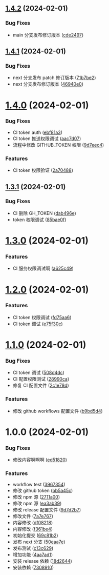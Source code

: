 ## [1.4.2](https://github.com/wangwei664/demo-semantic-release/compare/v1.4.1...v1.4.2) (2024-02-01)


### Bug Fixes

* main 分支发布修订版本 ([cde2497](https://github.com/wangwei664/demo-semantic-release/commit/cde2497b6c63c2c4723980b14fd84c62ec387d68))

## [1.4.1](https://github.com/wangwei664/demo-semantic-release/compare/v1.4.0...v1.4.1) (2024-02-01)


### Bug Fixes

* next 分支发布 patch 修订版本 ([71b7be2](https://github.com/wangwei664/demo-semantic-release/commit/71b7be27ae982fe56e48d008e09f7c06cd15557a))
* next 分支发布修订版本 ([46940e0](https://github.com/wangwei664/demo-semantic-release/commit/46940e03e451644911041290078d2f14b76743e4))

# [1.4.0](https://github.com/wangwei664/demo-semantic-release/compare/v1.3.1...v1.4.0) (2024-02-01)


### Bug Fixes

* CI token auth ([ebf81a3](https://github.com/wangwei664/demo-semantic-release/commit/ebf81a34cfea972283189317f3e33f22ba9f7aec))
* CI token 推送权限调试 ([aac7d07](https://github.com/wangwei664/demo-semantic-release/commit/aac7d07522f7603548174cff1209588b5450216f))
* 流程中修改 GITHUB_TOKEN 权限 ([9d7eec4](https://github.com/wangwei664/demo-semantic-release/commit/9d7eec40d1d76ce1008a9c1d7e321c7d729f63cc))


### Features

* CI token 权限验证 ([2a70488](https://github.com/wangwei664/demo-semantic-release/commit/2a7048810c6131f10a82f10c83129d10b53c96a5))

## [1.3.1](https://github.com/wangwei664/demo-semantic-release/compare/v1.3.0...v1.3.1) (2024-02-01)


### Bug Fixes

* CI 删除 GH_TOKEN ([dab496e](https://github.com/wangwei664/demo-semantic-release/commit/dab496e8ae4141d560b219fd6cedfc4d46885e73))
* token 权限调试 ([85bae0f](https://github.com/wangwei664/demo-semantic-release/commit/85bae0ff189ab13337fe754608043150c80eb01f))

# [1.3.0](https://github.com/wangwei664/demo-semantic-release/compare/v1.2.0...v1.3.0) (2024-02-01)


### Features

* CI 服务权限调试啊 ([a625c49](https://github.com/wangwei664/demo-semantic-release/commit/a625c49c4a9f411537e6c2ecef7548c7f53143b7))

# [1.2.0](https://github.com/wangwei664/demo-semantic-release/compare/v1.1.0...v1.2.0) (2024-02-01)


### Features

* CI token 权限调试 ([fd75aa6](https://github.com/wangwei664/demo-semantic-release/commit/fd75aa6d82fed63a4dc031c36c0353afef23656a))
* CI token 调试 ([e75f30c](https://github.com/wangwei664/demo-semantic-release/commit/e75f30c17a8544fb047d0d44f2d53643d213a072))

# [1.1.0](https://github.com/wangwei664/demo-semantic-release/compare/v1.0.0...v1.1.0) (2024-02-01)


### Bug Fixes

* CI token 调试 ([508d4dc](https://github.com/wangwei664/demo-semantic-release/commit/508d4dc9ff957c21c24b88a813767c89ea712e1e))
* CI 配置权限测试 ([28990ca](https://github.com/wangwei664/demo-semantic-release/commit/28990ca19b1135042889e5dcd4f57ecd19ac554b))
* 修复 CI 配置文件 ([2c1e78d](https://github.com/wangwei664/demo-semantic-release/commit/2c1e78d724859fa54ab176228850bc8901a7e108))


### Features

* 修改 github workflows 配置文件 ([b9bd5d4](https://github.com/wangwei664/demo-semantic-release/commit/b9bd5d41b426658b5ec378f610f434fe39e41465))

# 1.0.0 (2024-02-01)


### Bug Fixes

* 修改内容啊啊啊 ([ed51820](https://github.com/wangwei664/demo-semantic-release/commit/ed518204a91e6549833d3eb45d645106325a953c))


### Features

* workflow test ([3967354](https://github.com/wangwei664/demo-semantic-release/commit/39673542b65f2b0bf84dd5a8780f7d98cacaa392))
* 修改 github token ([bb5a45c](https://github.com/wangwei664/demo-semantic-release/commit/bb5a45cac025f56b836629fd41d9a32325ed4e6a))
* 修改 npm 源 ([2711a00](https://github.com/wangwei664/demo-semantic-release/commit/2711a00e48168b46505ab237f9f83e7118811188))
* 修改 npm 源 ([ea3ab39](https://github.com/wangwei664/demo-semantic-release/commit/ea3ab399cfdedfa3089a3cb022ed74eebdb47ff0))
* 修改 release 配置文件 ([9d7d2b7](https://github.com/wangwei664/demo-semantic-release/commit/9d7d2b7ccd1383934a7660cef2722aded74e0972))
* 修改文件 ([7a7e767](https://github.com/wangwei664/demo-semantic-release/commit/7a7e767f6f03d24defa3a16cb8845795a1be477b))
* 内容修改 ([df08218](https://github.com/wangwei664/demo-semantic-release/commit/df08218aecef57351127117e2ff205e292ca0a66))
* 内容修改 ([f361be4](https://github.com/wangwei664/demo-semantic-release/commit/f361be4547c5567c3cf09c58be0f5d7dcfd2b6b7))
* 初始化提交 ([69c81b2](https://github.com/wangwei664/demo-semantic-release/commit/69c81b2e281e664aca18cc34a03a6fa228899bde))
* 发布 next 分支 ([50eaa7e](https://github.com/wangwei664/demo-semantic-release/commit/50eaa7e08d5a35e902a324df6bada6ca94499497))
* 发布测试 ([c13c629](https://github.com/wangwei664/demo-semantic-release/commit/c13c629b0aca29f4b050688a7406c95fa0d1ab08))
* 增加功能 ([4aa7ad1](https://github.com/wangwei664/demo-semantic-release/commit/4aa7ad1b0766e23ca77d236eea00264553684dcd))
* 安装 release 依赖 ([18d2644](https://github.com/wangwei664/demo-semantic-release/commit/18d2644f5d97df85b361599de98013950e7e7807))
* 安装依赖 ([7308910](https://github.com/wangwei664/demo-semantic-release/commit/7308910950bad5347bd78cb3d3d96649c87dcedb))
